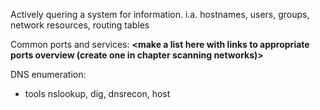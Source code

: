 Actively quering a system for information. i.a. hostnames, users, groups, network resources, routing tables  

Common ports and services:
**<make a list here with links to appropriate ports overview (create one in chapter scanning networks)>**  

DNS enumeration:
- tools nslookup, dig, dnsrecon, host

